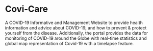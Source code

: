 # Covi-Care
A COVID-19 Informative and Management Website to provide health information and advice about COVID-19,
and how to prevent & protect yourself from the disease. Additionally, the portal provides the data for monitoring of COVID-19 around the Globe
with real-time statistics and global map representation of Covid-19 with a timelapse feature.
